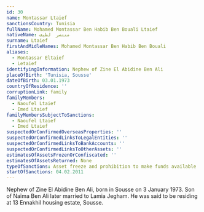 ```yaml
---
id: 30
name: Montassar Ltaief
sanctionsCountry: Tunisia
fullName: Mohamed Montassar Ben Habib Ben Bouali Ltaief
nativeName: منتصر  لطيف
surname: Ltaief
firstAndMidleNames: Mohamed Montassar Ben Habib Ben Bouali
aliases:
  - Montassar Eltaief
  - Letaief
identifyingInformation: Nephew of Zine El Abidine Ben Ali
placeOfBirth: 'Tunisia, Sousse'
dateOfBirth: 03.01.1973
countryOfResidence: ''
corruptionLink: family
familyMembers:
  - Naoufel Ltaief
  - Imed Ltaief
familyMembersSubjectToSanctions:
  - Naoufel Ltaief
  - Imed Ltaief
suspectedOrConfirmedOverseasProperties: ''
suspectedOrConfirmedLinksToLegalEntities: ''
suspectedOrConfirmedLinksToBankAccounts: ''
suspectedOrConfirmedLinksToOtherAssets: ''
estimatesOfAssetsFrozenOrConfiscated: ''
estimatesOfAssetsReturned: None
typeOfSanctions: Asset freeze and prohibition to make funds available
startOfSanctions: 04.02.2011
---
```

Nephew of Zine El Abidine Ben Ali, born in Sousse on 3 January 1973. Son of 
Naïma Ben Ali later married to Lamia Jegham. He was said to be residing at 13 
Ennakhil housing estate, Sousse.
